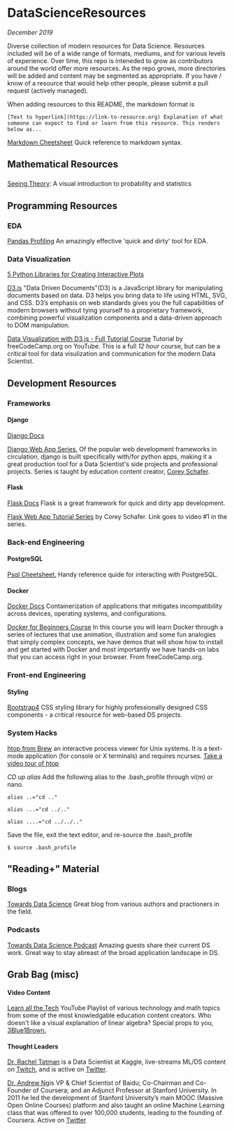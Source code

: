 # DataScienceResources
*December 2019*

Diverse collection of modern resources for Data Science. Resources included will be of a wide range of formats, mediums, and for various levels of experience. Over time, this repo is inteneded to grow as contributors around the world offer more resources. As the repo grows, more directories will be added and content may be segmented as appropriate. If you have / know of a resource that would help other people, please submit a pull request (actively managed).

When adding resources to this README, the markdown format is

`[Text to hyperlink](https://link-to-resource.org) Explanation of what someone can expect to find or learn from this resource. This renders below as...`

[Markdown Cheetsheet](https://github.com/adam-p/markdown-here/wiki/Markdown-Cheatsheet#code) Quick reference to markdown syntax. 

## Mathematical Resources
###
[Seeing Theory](https://seeing-theory.brown.edu/index.html): A visual introduction to probability and statistics

## Programming Resources
### EDA
[Pandas Profiling](https://github.com/pandas-profiling/pandas-profiling) An amazingly effective 'quick and dirty' tool for EDA.
### Data Visualization
[5 Python Libraries for Creating Interactive Plots](https://mode.com/blog/python-interactive-plot-libraries)

[D3.js](https://d3js.org/) "Data Driven Documents"(D3) is a JavaScript library for manipulating documents based on data. D3 helps you bring data to life using HTML, SVG, and CSS. D3’s emphasis on web standards gives you the full capabilities of modern browsers without tying yourself to a proprietary framework, combining powerful visualization components and a data-driven approach to DOM manipulation.

[Data Visualization with D3.js - Full Tutorial Course](https://www.youtube.com/watch?v=_8V5o2UHG0E&t=14028s) Tutorial by freeCodeCamp.org on YouTube. This is a full *12 hour* course, but can be a critical tool for data visulization and communication for the modern Data Scientist.
 
## Development Resources
### Frameworks
#### Django
[Django Docs](https://docs.djangoproject.com/en/3.0/)

[Django Web App Series.](https://www.youtube.com/playlist?list=PL-osiE80TeTtoQCKZ03TU5fNfx2UY6U4p) Of the popular web development frameworks in circulation, django is built specifically with/for python apps, making it a great production tool for a Data Scientist's side projects and professional projects. Series is taught by education content creator, [Corey Schafer](https://www.youtube.com/channel/UCCezIgC97PvUuR4_gbFUs5g).
#### Flask
[Flask Docs](https://www.fullstackpython.com/flask.html) Flask is a great framework for quick and dirty app development.

[Flask Web App Tutorial Series](https://www.youtube.com/watch?v=MwZwr5Tvyxo) by Corey Schafer. Link goes to video #1 in the series. 
### Back-end Engineering
#### PostgreSQL
[Psql Cheetsheet.](http://gpdb.docs.pivotal.io/archive/gs/43/pdf/PSQLQuickRef.pdf) Handy reference quide for interacting with PostgreSQL. 
#### Docker
[Docker Docs](https://www.docker.com/why-docker) Containerization of applications that mitigates incompatibility across devices, operating systems, and configurations. 

[Docker for Beginners Course](https://www.youtube.com/watch?v=fqMOX6JJhGo) In this course you will learn Docker through a series of lectures that use animation, illustration and some fun analogies that simply complex concepts, we have demos that will show how to install and get started with Docker and most importantly we have hands-on labs that you can access right in your browser. From freeCodeCamp.org. 

### Front-end Engineering
#### Styling 
[Bootstrap4](https://getbootstrap.com/docs/4.0/components/navbar/) CSS styling library for highly professionally designed CSS components - a critical resource for web-based DS projects. 

### System Hacks
[htop from Brew](https://formulae.brew.sh/formula/htop) an interactive process viewer for Unix systems. It is a text-mode application (for console or X terminals) and requires ncurses. [Take a video tour of htop](https://www.youtube.com/watch?v=Qw2ZUf0hTF8&t=575s)

*CD up alias* 
Add the following alias to the .bash_profile through vi(m) or nano.

`alias ..="cd .."`

`alias ...="cd ../.."`

`alias ....="cd ../../.."`

Save the file, exit the text editor, and re-source the .bash_profile

`$ source .bash_profile`

## "Reading+" Material
### Blogs
[Towards Data Science](https://towardsdatascience.com/) Great blog from various authors and practioners in the field. 
### Podcasts
[Towards Data Science Podcast](https://podcasts.apple.com/us/podcast/towards-data-science/id1470952338) Amazing guests share their current DS work. Great way to stay abreast of the broad application landscape in DS. 

## Grab Bag (misc)
#### Video Content
[Learn all the Tech](https://www.youtube.com/playlist?list=PLixunRai9j2IKnXTjhGHsAXNEjMY6Qzwx) YouTube Playlist of various technology and math topics from some of the most knowledgable education content creators. Who doesn't like a visual explanation of linear algebra? Special props to you, [3Blue1Brown.](https://www.youtube.com/channel/UCYO_jab_esuFRV4b17AJtAw)

#### Thought Leaders
[Dr. Rachel Tatman](http://www.rctatman.com/) is a Data Scientist at Kaggle, live-streams ML/DS content on [Twitch](https://www.twitch.tv/rctatman), and is active on [Twitter](https://twitter.com/rctatman). 

[Dr. Andrew Ng](https://www.andrewng.org/)is VP & Chief Scientist of Baidu; Co-Chairman and Co-Founder of Coursera; and an Adjunct Professor at Stanford University.  In 2011 he led the development of Stanford University’s main MOOC (Massive Open Online Courses) platform and also taught an online Machine Learning class that was offered to over 100,000 students, leading to the founding of Coursera. Active on [Twitter](https://twitter.com/AndrewYNg)
